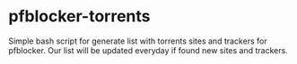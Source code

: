# pfblocker-torrents
Simple bash script for generate list with torrents sites and trackers for pfblocker. Our list will be updated everyday if found new sites and trackers.
